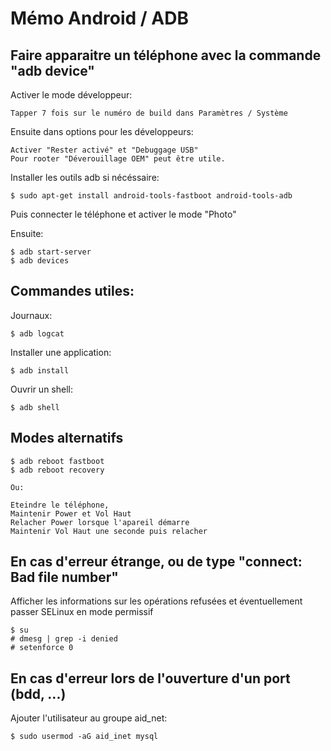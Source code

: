 # Mémo Android / ADB

## Faire apparaitre un téléphone avec la commande "adb device"

Activer le mode développeur:

	Tapper 7 fois sur le numéro de build dans Paramètres / Système

Ensuite dans options pour les développeurs:

	Activer "Rester activé" et "Debuggage USB"
	Pour rooter "Déverouillage OEM" peut être utile.

Installer les outils adb si nécéssaire:

	$ sudo apt-get install android-tools-fastboot android-tools-adb

Puis connecter le téléphone et activer le mode "Photo"

Ensuite:

	$ adb start-server
	$ adb devices

## Commandes utiles:

Journaux:

	$ adb logcat

Installer une application:

	$ adb install

Ouvrir un shell:

	$ adb shell

## Modes alternatifs

	$ adb reboot fastboot
	$ adb reboot recovery

	Ou:

	Eteindre le téléphone,
	Maintenir Power et Vol Haut
	Relacher Power lorsque l'apareil démarre
	Maintenir Vol Haut une seconde puis relacher

## En cas d'erreur étrange, ou de type "connect: Bad file number" 
Afficher les informations sur les opérations refusées et éventuellement passer SELinux en mode permissif

	$ su
	# dmesg | grep -i denied
	# setenforce 0

## En cas d'erreur lors de l'ouverture d'un port (bdd, ...)
Ajouter l'utilisateur au groupe aid_net:

	$ sudo usermod -aG aid_inet mysql
